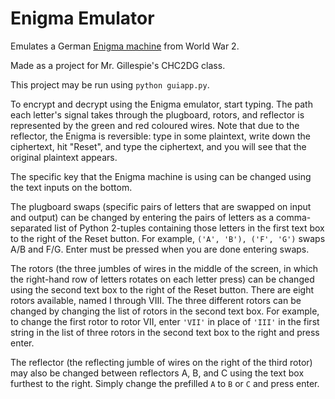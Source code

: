# Enigma Emulator

Emulates a German [Enigma machine][1] from World War 2.

Made as a project for Mr. Gillespie's CHC2DG class.

This project may be run using `python guiapp.py`.

To encrypt and decrypt using the Enigma emulator, start typing. The path each
letter's signal takes through the plugboard, rotors, and reflector is
represented by the green and red coloured wires. Note that due to the reflector,
the Enigma is reversible: type in some plaintext, write down the ciphertext,
hit "Reset", and type the ciphertext, and you will see that the original
plaintext appears.

The specific key that the Enigma machine is using can be changed using the
text inputs on the bottom.

The plugboard swaps (specific pairs of letters that
are swapped on input and output) can be changed by entering the pairs of letters
as a comma-separated list of Python 2-tuples containing those letters in the
first text box to the right of the Reset button. For
example, `('A', 'B'), ('F', 'G')` swaps A/B and F/G. Enter must be pressed when
you are done entering swaps.

The rotors (the three jumbles of wires in the middle of the screen, in which the
right-hand row of letters rotates on each letter press) can be changed using the
second text box to the right of the Reset button. There are eight rotors
available, named I through VIII. The three different rotors can be changed by
changing the list of rotors in the second text box. For example, to change the
first rotor to rotor VII, enter `'VII'` in place of `'III'` in the first string
in the list of three rotors in the second text box to the right and press enter.

The reflector (the reflecting jumble of wires on the right of the third rotor)
may also be changed between reflectors A, B, and C using the text box furthest
to the right. Simply change the prefilled `A` to `B` or `C` and press enter.

[1]: https://en.wikipedia.org/wiki/Enigma_machine